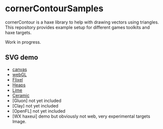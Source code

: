 # cornerContourSamples
cornerContour is a haxe library to help with drawing vectors using triangles. 
This repository provides example setup for different games toolkits and haxe targets.

Work in progress.

## SVG demo

- [canvas](https://nanjizal.github.io/cornerContourSamples/bin/hxCanvas/)
- [webGL](https://nanjizal.github.io/cornerContourSamples/bin/hxWebGL/)
- [Flixel](https://nanjizal.github.io/cornerContourSamples/bin/hxFlixel/html5/bin/)
- [Heaps](https://nanjizal.github.io/cornerContourSamples/bin/hxHeaps/)
- [Lime](https://nanjizal.github.io/cornerContourSamples/bin/hxLime/html5/bin/)
- [Ceramic](https://nanjizal.github.io/cornerContourSamples/bin/hxCeramic/)
- [Gluon] not yet included
- [Clay] not yet included
- [OpenFL] not yet included
- [WX haxeui] demo but obviously not web, very experimental targets Image.
